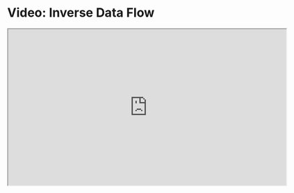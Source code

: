 # Video: Inverse Data Flow

<iframe src="https://scrimba.com/scrim/co7e949a290610b9bec28388a?pl=pBQgdHZ" width="640" height="360" allowfullscreen="allowfullscreen" allow="autoplay; fullscreen; picture-in-picture"></iframe>

